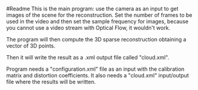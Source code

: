 #Readme
This is the main program: use the camera as an input to get images of the scene for the reconstruction.
Set the number of frames to be used in the video and then set the sample frequency for 
images, because you cannot use a video stream with Optical Flow, it wouldn't work.

The program will then compute the 3D sparse reconstruction obtaining a vector of 3D points.

Then it will write the result as a .xml output file called "cloud.xml".

Program needs a "configuration.xml" file as an input with the calibration matrix and
distortion coefficients.
It also needs a "cloud.xml" input/output file where the results will be written.
